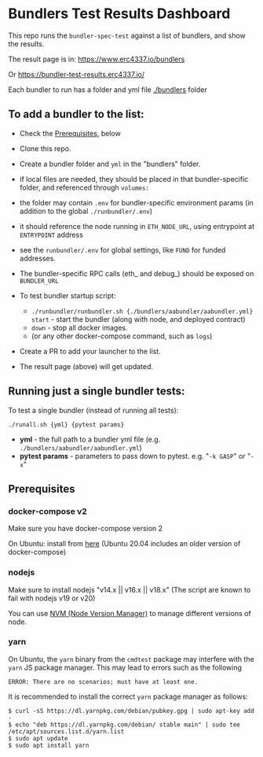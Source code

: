 # Bundlers Test Results Dashboard

This repo runs the `bundler-spec-test` against a list of bundlers, and show the results.

The result page is in: https://www.erc4337.io/bundlers

Or https://bundler-test-results.erc4337.io/

Each bundler to run has a folder and yml file [./bundlers](./bundlers) folder

## To add a bundler to the list:

- Check the [Prerequisites](#prerequisites), below
- Clone this repo.
- Create a bundler folder and `yml` in the "bundlers" folder.
- if local files are needed, they should be placed in that bundler-specific folder, and referenced through `volumes:`
- the folder may contain `.env` for bundler-specific environment params (in addition to the global `./runbundler/.env`)
- it should reference the node running in `ETH_NODE_URL`, using entrypoint at `ENTRYPOINT` address
- see the `runbundler/.env` for global settings, like `FUND` for funded addresses.
- The bundler-specific RPC calls (eth_ and debug_) should be exposed on `BUNDLER_URL`
- To test bundler startup script:
  * `./runbundler/runbundler.sh {./bundlers/aabundler/aabundler.yml} start` - start the bundler (along with node, and deployed contract)
  * `down` - stop all docker images.
  * (or any other docker-compose command, such as `logs`)

- Create a PR to add your launcher to the list.
- The result page (above) will get updated.

## Running just a single bundler tests:
To test a single bundler (instead of running all tests):

`./runall.sh {yml} {pytest params}`
- **yml** - the full path to a bundler yml file (e.g. `./bundlers/aabundler/aabundler.yml`)
- **pytest params** - parameters to pass down to pytest. e.g. "`-k GASP`" or "`-x`"

## Prerequisites


### docker-compose v2

Make sure you have docker-compose version 2

On Ubuntu: install from [here](https://docs.docker.com/compose/install/linux/#install-the-plugin-manually)
 (Ubuntu 20.04 includes an older version of docker-compose)

### nodejs 
Make sure to install nodejs "v14.x || v16.x || v18.x"
(The script are known to fail with nodejs v19 or v20)

You can use [NVM (Node Version Manager)](https://github.com/nvm-sh/nvm/blob/master/README.md) to manage different versions of node.

### yarn

On Ubuntu, the `yarn` binary from the `cmdtest` package may interfere with the `yarn` JS package manager.
This may lead to errors such as the following

```
ERROR: There are no scenarios; must have at least one.
```

It is recommended to install the correct `yarn` package manager as follows:

```
$ curl -sS https://dl.yarnpkg.com/debian/pubkey.gpg | sudo apt-key add -
$ echo "deb https://dl.yarnpkg.com/debian/ stable main" | sudo tee /etc/apt/sources.list.d/yarn.list
$ sudo apt update
$ sudo apt install yarn
```
